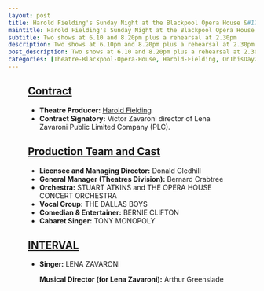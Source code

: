 ```yaml
---
layout: post
title: Harold Fielding's Sunday Night at the Blackpool Opera House &#124; 20 July 1980
maintitle: Harold Fielding's Sunday Night at the Blackpool Opera House
subtitle: Two shows at 6.10 and 8.20pm plus a rehearsal at 2.30pm
description: Two shows at 6.10pm and 8.20pm plus a rehearsal at 2.30pm The Contract for the show was signed by Victor Zavaroni.
post_description: Two shows at 6.10 and 8.20pm plus a rehearsal at 2.30pm
categories: [Theatre-Blackpool-Opera-House, Harold-Fielding, OnThisDay20July]
---
```


<figure class="fig3">
<div class="CardLayout">
<div class="CardItem">
<h2 id="infobox1" class="infobox"><a href="#infobox1">Contract</a></h2>
<div class="CardItem split">
<ul>
<li><strong>Theatre Producer:</strong> <a href="/1916-12-04-harold-fielding">Harold Fielding</a></li>
<li><strong>Contract Signatory:</strong> Victor Zavaroni director of Lena Zavaroni Public Limited Company (PLC).</li>
</ul>
</div></div></div>
</figure>

<figure class="fig3">
<div class="CardLayout">
<div class="CardItem">
<h2 id="infobox2" class="infobox"><a href="#infobox2">Production Team and Cast</a></h2>
<div class="CardItem split">
<ul>
<li><strong>Licensee and Managing Director:</strong> Donald Gledhill</li>
<li><strong>General Manager (Theatres Division):</strong> Bernard Crabtree</li>
<li><strong>Orchestra:</strong> STUART ATKINS and THE OPERA HOUSE CONCERT ORCHESTRA</li>
<li><strong>Vocal Group:</strong> THE DALLAS BOYS</li>
<li><strong>Comedian & Entertainer:</strong> BERNIE CLIFTON</li>
<li><strong>Cabaret Singer:</strong> TONY MONOPOLY</li>
</ul>
<h2 id="infobox3" class="infobox"><a href="#infobox3">INTERVAL</a></h2>
<ul>
<li>
<p><strong>Singer:</strong> LENA ZAVARONI</p>
<p><strong>Musical Director (for Lena Zavaroni):</strong> Arthur Greenslade</p>
</li>
</ul>
</div></div></div>
</figure>
